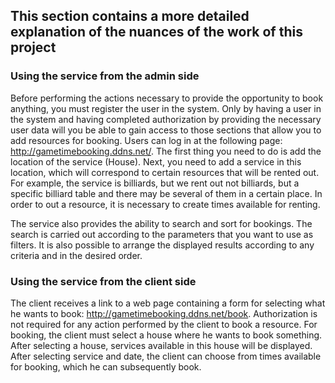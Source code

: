 ## This section contains a more detailed explanation of the nuances of the work of this project

### Using the service from the admin side

Before performing the actions necessary to provide the opportunity to book anything, you must register the user in
the system. Only by having a user in the system and having completed authorization by providing the 
necessary user data will you be able to gain access to those sections that allow you to add resources for booking. Users can log in at the following page: http://gametimebooking.ddns.net/.
The first thing you need to do is add the location of the service (House). Next, you need to add a service in this location,
which will correspond to certain resources that will be rented out. For example, the service is billiards, but we rent
out not billiards, but a specific billiard table and there may be several of them in a certain place. In order to 
out a resource, it is necessary to create times available for renting.

The service also provides the ability to search and sort for bookings. The search is carried out according to the 
parameters that you want to use as filters. It is also possible to arrange the displayed results according to any 
criteria and in the desired order.

### Using the service from the client side

The client receives a link to a web page containing a form for selecting what he wants to book: http://gametimebooking.ddns.net/book. Authorization is not required for any action performed by the client to book a resource. For booking, the client must select a house where he wants to book something. After selecting a house, services available in this house will be displayed. After selecting service and date, the client can choose from times available for booking, which he can subsequently book.
